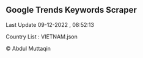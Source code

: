 

## Google Trends Keywords Scraper 
 
Last Update 09-12-2022 , 08:52:13

Country List :
VIETNAM.json



© Abdul Muttaqin 
